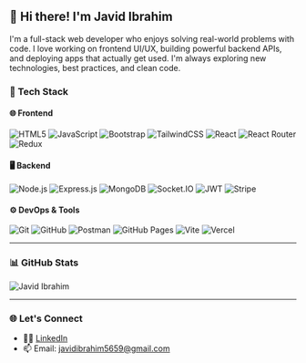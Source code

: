 ## 👋 Hi there! I'm Javid Ibrahim

I'm a full-stack web developer who enjoys solving real-world problems with code. I love working on frontend UI/UX, building powerful backend APIs, and deploying apps that actually get used. I'm always exploring new technologies, best practices, and clean code.


### 🧰 Tech Stack

#### 🌐 Frontend
![HTML5](https://img.shields.io/badge/-HTML5-E34F26?logo=html5&logoColor=white&style=flat-square)
![JavaScript](https://img.shields.io/badge/-JavaScript-F7DF1E?logo=javascript&logoColor=black&style=flat-square)
![Bootstrap](https://img.shields.io/badge/-Bootstrap-7952B3?logo=bootstrap&logoColor=white&style=flat-square)
![TailwindCSS](https://img.shields.io/badge/-TailwindCSS-06B6D4?logo=tailwindcss&logoColor=white&style=flat-square)
![React](https://img.shields.io/badge/-React-61DAFB?logo=react&logoColor=black&style=flat-square)
![React Router](https://img.shields.io/badge/-React_Router-CA4245?logo=react-router&logoColor=white&style=flat-square)
![Redux](https://img.shields.io/badge/-Redux-764ABC?logo=redux&logoColor=white&style=flat-square)

#### 🖥️ Backend
![Node.js](https://img.shields.io/badge/-Node.js-339933?logo=node.js&logoColor=white&style=flat-square)
![Express.js](https://img.shields.io/badge/-Express.js-000000?logo=express&logoColor=white&style=flat-square)
![MongoDB](https://img.shields.io/badge/-MongoDB-47A248?logo=mongodb&logoColor=white&style=flat-square)
![Socket.IO](https://img.shields.io/badge/-Socket.IO-010101?logo=socket.io&logoColor=white&style=flat-square)
![JWT](https://img.shields.io/badge/-JWT-000000?logo=jsonwebtokens&logoColor=white&style=flat-square)
![Stripe](https://img.shields.io/badge/-Stripe-635BFF?logo=stripe&logoColor=white&style=flat-square)

#### ⚙️ DevOps & Tools
![Git](https://img.shields.io/badge/-Git-F05032?logo=git&logoColor=white&style=flat-square)
![GitHub](https://img.shields.io/badge/-GitHub-181717?logo=github&logoColor=white&style=flat-square)
![Postman](https://img.shields.io/badge/-Postman-FF6C37?logo=postman&logoColor=white&style=flat-square)
![GitHub Pages](https://img.shields.io/badge/-GitHub_Pages-121013?logo=github&logoColor=white&style=flat-square)
![Vite](https://img.shields.io/badge/-Vite-646CFF?logo=vite&logoColor=white&style=flat-square)
![Vercel](https://img.shields.io/badge/-Vercel-000000?logo=vercel&logoColor=white&style=flat-square)

---

### 📊 GitHub Stats

![Javid Ibrahim](https://github-readme-stats.vercel.app/api?username=javidcp&show_icons=true&hide_title=true&theme=default)

---

### 🌐 Let's Connect

- 🧑‍💼 [LinkedIn](https://www.linkedin.com/in/javid-ibrahim-0903392b1/)
- 📫 Email: javidibrahim5659@gmail.com
